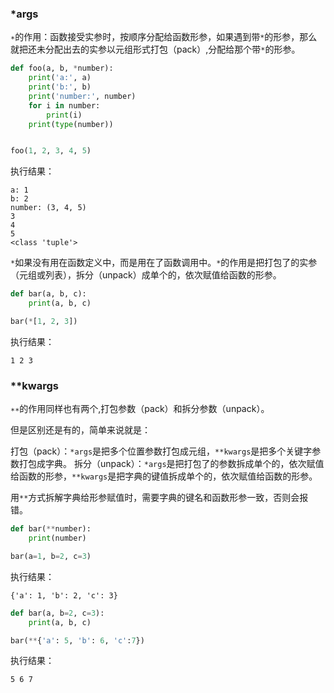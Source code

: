 ### *args

`∗`的作用：函数接受实参时，按顺序分配给函数形参，如果遇到带`*`的形参，那么就把还未分配出去的实参以元组形式打包（pack）,分配给那个带`*`的形参。

```python
def foo(a, b, *number):
    print('a:', a)
    print('b:', b)
    print('number:', number)
    for i in number:
        print(i)
    print(type(number))


foo(1, 2, 3, 4, 5)
```

执行结果：
```
a: 1
b: 2
number: (3, 4, 5)
3
4
5
<class 'tuple'>
```

`*`如果没有用在函数定义中，而是用在了函数调用中。`*`的作用是把打包了的实参（元组或列表），拆分（unpack）成单个的，依次赋值给函数的形参。

```python
def bar(a, b, c):
    print(a, b, c)

bar(*[1, 2, 3])
```

执行结果：
```
1 2 3 
```

### **kwargs

`∗∗`的作用同样也有两个,打包参数（pack）和拆分参数（unpack）。

但是区别还是有的，简单来说就是：

打包（pack）：`*args`是把多个位置参数打包成元组，`**kwargs`是把多个关键字参数打包成字典。
拆分（unpack）：`*args`是把打包了的参数拆成单个的，依次赋值给函数的形参，`**kwargs`是把字典的键值拆成单个的，依次赋值给函数的形参。

用`**`方式拆解字典给形参赋值时，需要字典的键名和函数形参一致，否则会报错。

```python
def bar(**number):
    print(number)

bar(a=1, b=2, c=3)
```

执行结果：
```
{'a': 1, 'b': 2, 'c': 3}
```

```python
def bar(a, b=2, c=3):
    print(a, b, c)

bar(**{'a': 5, 'b': 6, 'c':7})
```

执行结果：
```
5 6 7
```




